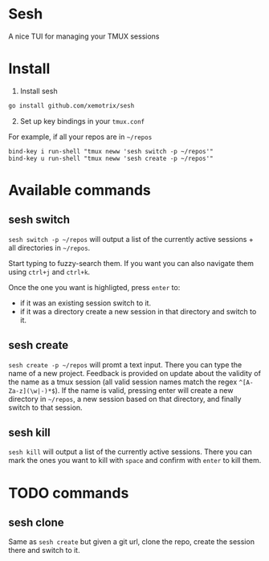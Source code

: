 # Sesh

A nice TUI for managing your TMUX sessions


# Install

1. Install sesh
```bash
go install github.com/xemotrix/sesh
```
2. Set up key bindings in your `tmux.conf`

For example, if all your repos are in `~/repos`
```
bind-key i run-shell "tmux neww 'sesh switch -p ~/repos'" 
bind-key u run-shell "tmux neww 'sesh create -p ~/repos'" 
```

# Available commands

## sesh switch
`sesh switch -p ~/repos` will output a list of the currently active sessions + all directories in `~/repos`. 

Start typing to fuzzy-search them. If you want you can also navigate them using `ctrl+j` and `ctrl+k`. 

Once the one you want is highligted, press `enter` to:
- if it was an existing session switch to it.
- if it was a directory create a new session in that directory and switch to it.

## sesh create
`sesh create -p ~/repos` will promt a text input. There you can type the name of a new project. Feedback is provided on update about the validity of the name as a tmux session (all valid session names match the regex `^[A-Za-z](\w|-)*$`). If the name is valid, pressing enter will create a new directory in `~/repos`, a new session based on that directory, and finally switch to that session.

## sesh kill
`sesh kill` will output a list of the currently active sessions. There you can mark the ones you want to kill with `space` and confirm with `enter` to kill them.

# TODO commands
## sesh clone
Same as `sesh create` but given a git url, clone the repo, create the session there and switch to it.


